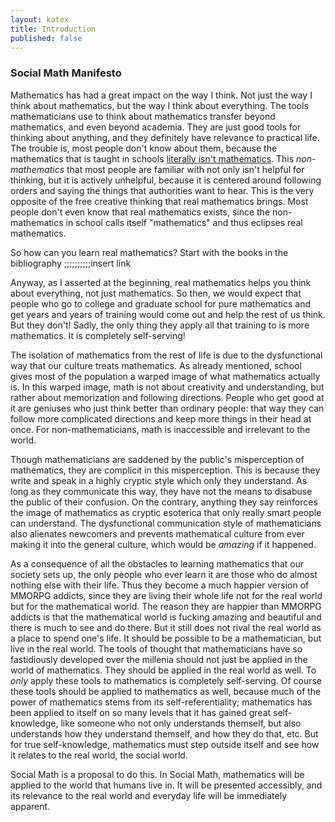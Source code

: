 ```yaml
---
layout: katex
title: Introduction
published: false
---
```


### Social Math Manifesto

Mathematics has had a great impact on the way I think.  Not just the
way I think about mathematics, but the way I think about everything.
The tools mathematicians use to think about mathematics transfer
beyond mathematics, and even beyond academia.  They are just good
tools for thinking about anything, and they definitely have relevance
to practical life.  The trouble is, most people don't know about them,
because the mathematics that is taught in
schools
[literally isn't mathematics](https://www.maa.org/external_archive/devlin/LockhartsLament.pdf).
This _non-mathematics_ that most people are familiar with not only
isn't helpful for thinking, but it is actively unhelpful, because it
is centered around following orders and saying the things that
authorities want to hear.  This is the very opposite of the free
creative thinking that real mathematics brings.  Most people don't
even know that real mathematics exists, since the non-mathematics in
school calls itself "mathematics" and thus eclipses real mathematics.

So how can you learn real mathematics?  Start with the books in the bibliography ;;;;;;;;;;insert link

Anyway, as I asserted at the beginning, real mathematics helps you
think about everything, not just mathematics.  So then, we would
expect that people who go to college and graduate school for pure
mathematics and get years and years of training would come out and
help the rest of us think.  But they don't!  Sadly, the only thing
they apply all that training to is more mathematics.  It is completely
self-serving!

The isolation of mathematics from the rest of life is due to the
dysfunctional way that our culture treats mathematics.  As already
mentioned, school gives most of the population a warped image of what
mathematics actually is.  In this warped image, math is not about
creativity and understanding, but rather about memorization and
following directions.  People who get good at it are geniuses who just
think better than ordinary people: that way they can follow more
complicated directions and keep more things in their head at once.
For non-mathematicians, math is inaccessible and irrelevant to the
world.

Though mathematicians are saddened by the public's misperception of
mathematics, they are complicit in this misperception.  This is
because they write and speak in a highly cryptic style which only they
understand.  As long as they communicate this way, they have not the
means to disabuse the public of their confusion.  On the contrary,
anything they say reinforces the image of mathematics as cryptic
esoterica that only really smart people can understand.  The
dysfunctional communication style of mathematicians also alienates
newcomers and prevents mathematical culture from ever making it into
the general culture, which would be *amazing* if it happened.

As a consequence of all the obstacles to learning mathematics that our
society sets up, the only people who ever learn it are those who do
almost nothing else with their life.  Thus they become a much happier
version of MMORPG addicts, since they are living their whole life not
for the real world but for the mathematical world.  The reason they
are happier than MMORPG addicts is that the mathematical world is
fucking amazing and beautiful and there is much to see and do there.
But it still does not rival the real world as a place to spend one's
life.  It should be possible to be a mathematician, but live in the
real world.  The tools of thought that mathematicians have so
fastidiously developed over the millenia should not just be applied in
the world of mathematics.  They should be applied in the real world as
well.  To _only_ apply these tools to mathematics is completely
self-serving.  Of course these tools should be applied to mathematics
as well, because much of the power of mathematics stems from its
self-referentiality; mathematics has been applied to itself on so many
levels that it has gained great self-knowledge, like someone who not
only understands themself, but also understands how they understand
themself, and how they do that, etc.  But for true self-knowledge,
mathematics must step outside itself and see how it relates to the
real world, the social world.

Social Math is a proposal to do this.  In Social Math, mathematics
will be applied to the world that humans live in.  It will be
presented accessibly, and its relevance to the real world and everyday
life will be immediately apparent.
